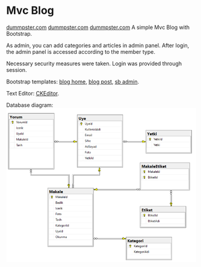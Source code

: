 # Mvc Blog 
<a href="http://dummpster.com" target="_blank">dummpster.com</a>
<a href="http://dummpster.com">dummpster.com</a>
[dummpster.com](http://dummpster.com "(target|_blank)")
A simple Mvc Blog with Bootstrap.

As admin, you can add categories and articles in admin panel. After login, the admin panel is accessed according to the member type.

Necessary security measures were taken. Login was provided through session.

Bootstrap templates: [blog home](https://startbootstrap.com/templates/blog-home/), [blog post](https://startbootstrap.com/templates/blog-post/), [sb admin](https://startbootstrap.com/templates/sb-admin/).

Text Editor: [CKEditor](https://ckeditor.com/ckeditor-4/).

Database diagram: ![diagram](/MvcBlogg/Content/diagram.png)
